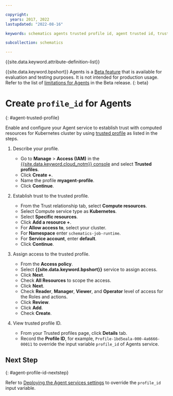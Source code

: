 ```yaml
---

copyright:
  years: 2017, 2022
lastupdated: "2022-08-16"

keywords: schematics agents trusted profile id, agent trusted id, trusted profile,

subcollection: schematics

---
```


{{site.data.keyword.attribute-definition-list}}

{{site.data.keyword.bpshort}} Agents is a [Beta feature](/docs/schematics?topic=schematics-agent-beta-limitations) that is available for evaluation and testing purposes. It is not intended for production usage. Refer to the list of [limitations for Agents](/docs/schematics?topic=schematics-agent-beta-limitations) in the Beta release.
{: beta}

# Create `profile_id` for Agents
{: #agent-trusted-profile}

Enable and configure your Agent service to establish trust with computed resources for Kubernetes cluster by using [trusted profile](/docs/account?topic=account-create-trusted-profile#create-profile-compute) as listed in the steps.

1. Describe your profile.
   - Go to **Manage** > **Access (IAM)** in the [{{site.data.keyword.cloud_notm}} console](https://cloud.ibm.com) and select **Trusted profiles**.
   - Click **Create +**.
   - Name the profile **myagent-profile**.
   - Click **Continue**.
 
2. Establish trust to the trusted profile.
   - From the Trust relationship tab, select **Compute resources**.
   - Select Compute service type as **Kubernetes**.
   - Select **Specific resources**.
   - Click **Add a resource +**.
   - For **Allow access to**, select your cluster.
   - For **Namespace** enter `schematics-job-runtime`.
   - For  **Service account**, enter **default**.
   - Click **Continue**.

3. Assign access to the trusted profile.

   - From the **Access policy**.
   - Select **{{site.data.keyword.bpshort}}** service to assign access.
   - Click **Next**.
   - Check **All Resources** to scope the access.
   - Click **Next**.
   - Check **Reader**, **Manager**, **Viewer**, and **Operator** level of access for the Roles and actions.
   - Click **Review**.
   - Click **Add**.
   - Check **Create**.

4. View trusted profile ID.

   - From your Trusted profiles page, click **Details** tab.
   - Record the **Profile ID**, for example, `Profile-1bd5eala-000-4a6666-00011` to override the input variable `profile_id` of Agents service.

## Next Step
{: #agent-profile-id-nextstep}

Refer to [Deploying the Agent services settings](/docs/schematics?topic=schematics-agents-setup#agents-setup-svc) to override the `profile_id` input variable.
